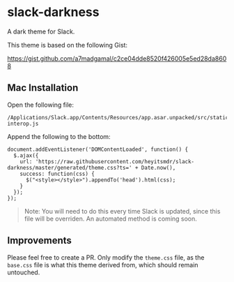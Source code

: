 # slack-darkness
A dark theme for Slack.

This theme is based on the following Gist:

https://gist.github.com/a7madgamal/c2ce04dde8520f426005e5ed28da8608

## Mac Installation

Open the following file:

```
/Applications/Slack.app/Contents/Resources/app.asar.unpacked/src/static/ssb-interop.js
```

Append the following to the bottom:

```
document.addEventListener('DOMContentLoaded', function() {
  $.ajax({
    url: 'https://raw.githubusercontent.com/heyitsmdr/slack-darkness/master/generated/theme.css?ts=' + Date.now(),
    success: function(css) {
      $("<style></style>").appendTo('head').html(css);
    }
  });
});
```

> Note: You will need to do this every time Slack is updated, since this file will be overriden.
> An automated method is coming soon.

## Improvements

Please feel free to create a PR. Only modify the `theme.css` file, as the `base.css` file is what this theme derived from, which should remain untouched.
